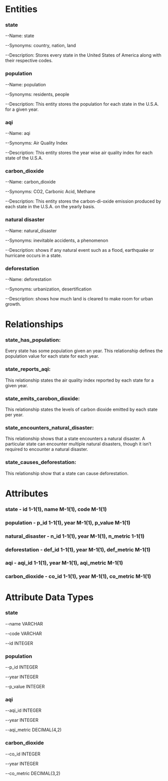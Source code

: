 # Entities

### state
--Name: state

--Synonyms: country, nation, land

--Description: Stores every state in the United States of America along with their respective codes.

### population
--Name: population

--Synonyms: residents, people

--Description: This entity stores the population for each state in the U.S.A. for a given year.

### aqi
 --Name: aqi
 
 --Synonyms: Air Quality Index
 
 --Description: This entity stores the year wise air quality index for each state of the U.S.A.
 
### carbon_dioxide
 --Name: carbon_dioxide
 
 --Synonyms: CO2, Carbonic Acid, Methane
 
 --Description: This entity stores the carbon-di-oxide emission produced by each state in the U.S.A. on the yearly basis.
 
 ### natural disaster
--Name: natural_disaster

--Synonyms: inevitable accidents, a phenomenon 

--Description: shows if any natural event such as a flood, earthquake or hurricane occurs in a state.

### deforestation
--Name: deforestation

--Synonyms: urbanization, desertification

--Description: shows how much land is cleared to make room for urban growth. 


# Relationships

### state_has_population:
Every state has some population given an year. This relationship defines the population value for each state for each year.

### state_reports_aqi:
This relationship states the air quality index reported by each state for a given year.

### state_emits_carobon_dioxide:
This relationship states the levels of carbon dioxide emitted by each state per year.

### state_encounters_natural_disaster:
This relationship shows that a state encounters a natural disaster. A particular state can encounter multiple natural disasters, though it isn’t required to encounter a natural disaster. 

### state_causes_deforestation:
This relationship show that a state can cause deforestation. 


 # Attributes
 ### state - id 1-1(1), name M-1(1), code M-1(1)
 
 ### population - p_id 1-1(1), year M-1(1), p_value M-1(1)
 
 ### natural_disaster - n_id 1-1(1), year M-1(1), n_metric 1-1(1)
 
 ### deforestation - def_id 1-1(1), year M-1(1), def_metric M-1(1)
 
 ### aqi - aqi_id 1-1(1), year M-1(1), aqi_metric M-1(1)
 
 ### carbon_dioxide - co_id 1-1(1), year M-1(1), co_metric M-1(1)


# Attribute Data Types

### state
--name VARCHAR

--code VARCHAR

--id INTEGER

### population
--p_id INTEGER

--year INTEGER

--p_value INTEGER


 ### aqi
  --aqi_id INTEGER
  
  --year INTEGER
  
  --aqi_metric DECIMAL(4,2)
  
 ### carbon_dioxide
  --co_id INTEGER
  
  --year INTEGER
  
  --co_metric DECIMAL(3,2)

